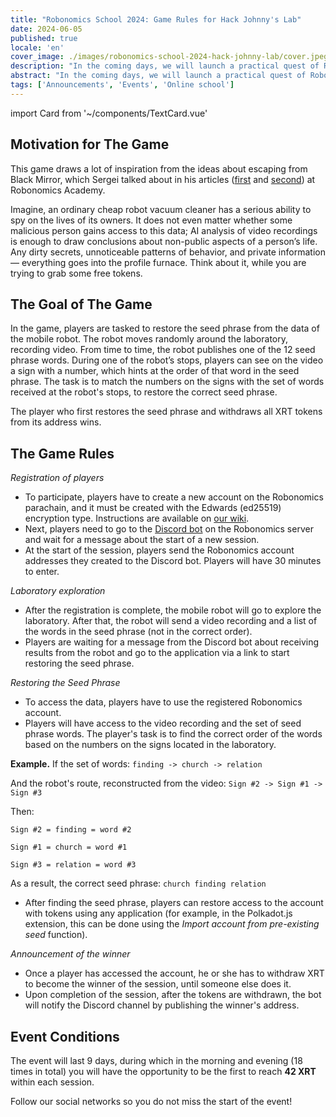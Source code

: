 ```yaml
---
title: "Robonomics School 2024: Game Rules for Hack Johnny's Lab"
date: 2024-06-05
published: true
locale: 'en'
cover_image: ./images/robonomics-school-2024-hack-johnny-lab/cover.jpeg
description: "In the coming days, we will launch a practical quest of Robonomics School 2024, during which you will be able to feel like a real privacy violator and even 'steal' tokens. Interested? Check out the rules for the game 'Hack Johnny's lab'!"
abstract: "In the coming days, we will launch a practical quest of Robonomics School 2024, during which you will be able to feel like a real privacy violator and even 'steal' tokens. Interested? Check out the rules for the game Hack Johnny's Lab!"
tags: ['Announcements', 'Events', 'Online school']
---
```

import Card from '~/components/TextCard.vue'


## Motivation for The Game

This game draws a lot of inspiration from the ideas about escaping from Black Mirror, which Sergei talked about in his articles ([first](https://robonomics.academy/en/learn/escape-from-black-mirror/overview/) and [second](https://robonomics.academy/en/learn/school-2024-iot-vs-ai/overview/)) at Robonomics Academy.

Imagine, an ordinary cheap robot vacuum cleaner has a serious ability to spy on the lives of its owners. It does not even matter whether some malicious person gains access to this data; AI analysis of video recordings is enough to draw conclusions about non-public aspects of a person’s life. Any dirty secrets, unnoticeable patterns of behavior, and private information — everything goes into the profile furnace. Think about it, while you are trying to grab some free tokens.

## The Goal of The Game

In the game, players are tasked to restore the seed phrase from the data of the mobile robot. The robot moves randomly around the laboratory, recording video. From time to time, the robot publishes one of the 12 seed phrase words. During one of the robot’s stops, players can see on the video a sign with a number, which hints at the order of that word in the seed phrase. The task is to match the numbers on the signs with the set of words received at the robot's stops, to restore the correct seed phrase.

The player who first restores the seed phrase and withdraws all XRT tokens from its address wins.

## The Game Rules

*Registration of players*

- To participate, players have to create a new account on the Robonomics parachain, and it must be created with the Edwards (ed25519) encryption type. Instructions are available on [our wiki](https://wiki.robonomics.network/docs/create-account-in-dapp/).
- Next, players need to go to the [Discord bot](https://discordapp.com/channels/803947358492557312/1245395009964871772) on the Robonomics server and wait for a message about the start of a new session.
- At the start of the session, players send the Robonomics account addresses they created to the Discord bot. Players will have 30 minutes to enter.

*Laboratory exploration*

- After the registration is complete, the mobile robot will go to explore the laboratory. After that, the robot will send a video recording and a list of the words in the seed phrase (not in the correct order).
- Players are waiting for a message from the Discord bot about receiving results from the robot and go to the application via a link to start restoring the seed phrase.

*Restoring the Seed Phrase*

- To access the data, players have to use the registered Robonomics account.
- Players will have access to the video recording and the set of seed phrase words. The player's task is to find the correct order of the words based on the numbers on the signs located in the laboratory.

<Card alignContent="left">

**Example.** If the set of words: `finding -> church -> relation`

And the robot's route, reconstructed from the video: `Sign #2 -> Sign #1 -> Sign #3`

Then:

`Sign #2 = finding = word #2`

`Sign #1 = church = word #1`

`Sign #3 = relation = word #3`

As a result, the correct seed phrase: `church finding relation`

</Card>


- After finding the seed phrase, players can restore access to the account with tokens using any application (for example, in the Polkadot.js extension, this can be done using the *Import account from pre-existing seed* function).

*Announcement of the winner*

- Once a player has accessed the account, he or she has to withdraw XRT to become the winner of the session, until someone else does it.
- Upon completion of the session, after the tokens are withdrawn, the bot will notify the Discord channel by publishing the winner's address.

## Event Conditions

The event will last 9 days, during which in the morning and evening (18 times in total) you will have the opportunity to be the first to reach **42 XRT** within each session.

Follow our social networks so you do not miss the start of the event!